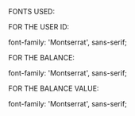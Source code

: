 FONTS USED:
<link rel="preconnect" href="https://fonts.googleapis.com">
<link rel="preconnect" href="https://fonts.gstatic.com" crossorigin>

FOR THE USER ID:
<link href="https://fonts.googleapis.com/css2?family=Montserrat:ital,wght@0,400;1,200&display=swap" rel="stylesheet">
font-family: 'Montserrat', sans-serif;

FOR THE BALANCE:
<link href="https://fonts.googleapis.com/css2?family=Montserrat:ital,wght@0,400;1,200&display=swap" rel="stylesheet">
font-family: 'Montserrat', sans-serif;

FOR THE BALANCE VALUE:
<link href="https://fonts.googleapis.com/css2?family=Montserrat:ital,wght@0,400;1,200&display=swap" rel="stylesheet">
font-family: 'Montserrat', sans-serif;
